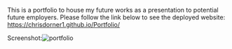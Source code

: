 This is a portfolio to house my future works as a presentation to potential future employers. Please follow the link below to see the deployed website:
https://chrisdorner1.github.io/Portfolio/

Screenshot:![portfolio](https://user-images.githubusercontent.com/122653164/229689604-49363baa-1ce6-46a5-b6fc-73bc0d5c00b5.png)
